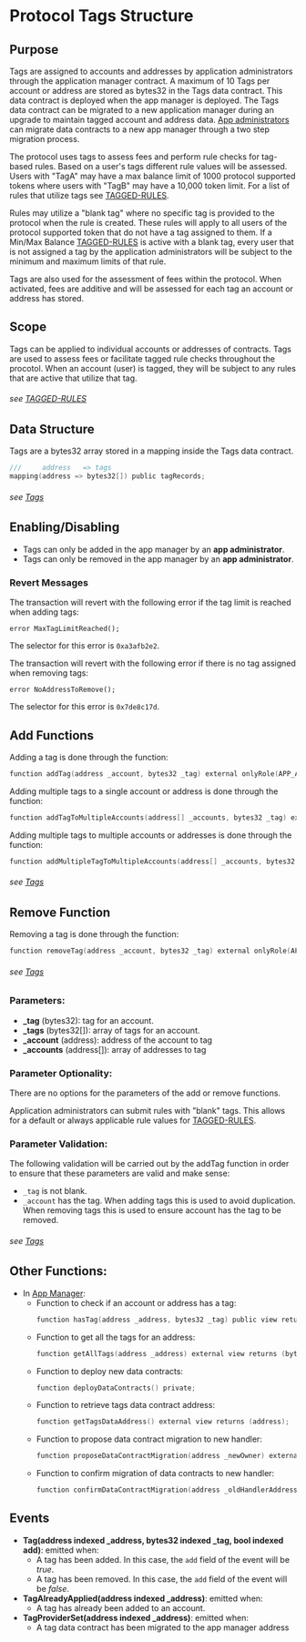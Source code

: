 # Protocol Tags Structure 

## Purpose

Tags are assigned to accounts and addresses by application administrators through the application manager contract. A maximum of 10 Tags per account or address are stored as bytes32 in the Tags data contract. This data contract is deployed when the app manager is deployed. The Tags data contract can be migrated to a new application manager during an upgrade to maintain tagged account and address data. [App administrators](../permissions/ADMIN-ROLES.md) can migrate data contracts to a new app manager through a two step migration process.

The protocol uses tags to assess fees and perform rule checks for tag-based rules. Based on a user's tags different rule values will be assessed. Users with "TagA" may have a max balance limit of 1000 protocol supported tokens where users with "TagB" may have a 10,000 token limit. For a list of rules that utilize tags see [TAGGED-RULES](./TAGGED-RULES.md). 

Rules may utilize a "blank tag" where no specific tag is provided to the protocol when the rule is created. These rules will apply to all users of the protocol supported token that do not have a tag assigned to them. If a Min/Max Balance [TAGGED-RULES](./TAGGED-RULES.md) is active with a blank tag, every user that is not assigned a tag by the application administrators will be subject to the minimum and maximum limits of that rule. 

Tags are also used for the assessment of fees within the protocol. When activated, fees are additive and will be assessed for each tag an account or address has stored. 


## Scope 

Tags can be applied to individual accounts or addresses of contracts. Tags are used to assess fees or facilitate tagged rule checks throughout the procotol. When an account (user) is tagged, they will be subject to any rules that are active that utilize that tag. 

###### *see [TAGGED-RULES](./TAGGED-RULES.md)* 


## Data Structure
Tags are a bytes32 array stored in a mapping inside the Tags data contract. 
 
```c
///     address   => tags 
mapping(address => bytes32[]) public tagRecords;
```

###### *see [Tags](../../../client/application/data/Tags.sol)*

## Enabling/Disabling
- Tags can only be added in the app manager by an **app administrator**.
- Tags can only be removed in the app manager by an **app administrator**.


### Revert Messages

The transaction will revert with the following error if the tag limit is reached when adding tags: 

```
error MaxTagLimitReached();
```
The selector for this error is `0xa3afb2e2`.


The transaction will revert with the following error if there is no tag assigned when removing tags: 

```
error NoAddressToRemove();
```
The selector for this error is `0x7de8c17d`.


## Add Functions

Adding a tag is done through the function:

```c
function addTag(address _account, bytes32 _tag) external onlyRole(APP_ADMIN_ROLE); 
```

Adding multiple tags to a single account or address is done through the function:

```c
function addTagToMultipleAccounts(address[] _accounts, bytes32 _tag) external onlyRole(APP_ADMIN_ROLE); 
```

Adding multiple tags to multiple accounts or addresses is done through the function:

```c
function addMultipleTagToMultipleAccounts(address[] _accounts, bytes32 _tags) external onlyRole(APP_ADMIN_ROLE); 
```

###### *see [Tags](../../../client/application/data/Tags.sol)*

## Remove Function

Removing a tag is done through the function:

```c
function removeTag(address _account, bytes32 _tag) external onlyRole(APP_ADMIN_ROLE); 
```
###### *see [Tags](../../../client/application/data/Tags.sol)*

### Parameters:

- **_tag** (bytes32): tag for an account.
- **_tags** (bytes32[]): array of tags for an account.
- **_account** (address): address of the account to tag
- **_accounts** (address[]): array of addresses to tag


### Parameter Optionality:

There are no options for the parameters of the add or remove functions.

Application administrators can submit rules with "blank" tags. This allows for a default or always applicable rule values for [TAGGED-RULES](./TAGGED-RULES.md). 

### Parameter Validation:

The following validation will be carried out by the addTag function in order to ensure that these parameters are valid and make sense:

- `_tag` is not blank.
- `_account` has the tag. When adding tags this is used to avoid duplication. When removing tags this is used to ensure account has the tag to be removed.   

###### *see [Tags](../../../client/application/data/Tags.sol)*

## Other Functions:

- In [App Manager](../../../client/application/AppManager.sol):
    -  Function to check if an account or address has a tag:
        ```c
        function hasTag(address _address, bytes32 _tag) public view returns (bool);
        ```
    -  Function to get all the tags for an address:
        ```c
        function getAllTags(address _address) external view returns (bytes32[] memory);
        ```
    -  Function to deploy new data contracts:
        ```c
        function deployDataContracts() private;
        ```
    - Function to retrieve tags data contract address:
        ```c
        function getTagsDataAddress() external view returns (address);
        ```
    - Function to propose data contract migration to new handler:
        ```c
        function proposeDataContractMigration(address _newOwner) external  onlyRole(APP_ADMIN_ROLE);
        ```
    - Function to confirm migration of data contracts to new handler:
        ```c
        function confirmDataContractMigration(address _oldHandlerAddress) external  onlyRole(APP_ADMIN_ROLE);
        ``` 

## Events

- **Tag(address indexed _address, bytes32 indexed _tag, bool indexed add)**: emitted when:
    - A tag has been added. In this case, the `add` field of the event will be *true*.
    - A tag has been removed. In this case, the `add` field of the event will be *false*.
- **TagAlreadyApplied(address indexed _address)**: emitted when: 
    - A tag has already been added to an account. 
- **TagProviderSet(address indexed _address)**: emitted when:
    - A tag data contract has been migrated to the app manager address